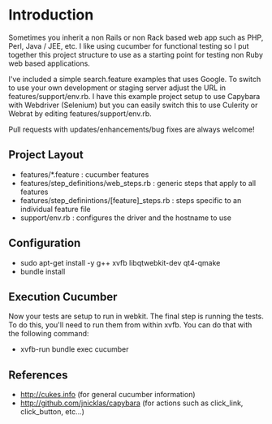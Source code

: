 # Introduction

Sometimes you inherit a non Rails or non Rack based web app such as PHP, Perl, Java / JEE, etc. I like using cucumber for functional testing so I put together this project structure to use as a starting point for testing non Ruby web based applications.

I've included a simple search.feature examples that uses Google. To switch to use your own development or staging server adjust the URL in features/support/env.rb. I have this example project setup to use Capybara with Webdriver (Selenium) but you can easily switch this to use Culerity or Webrat by editing features/support/env.rb.

Pull requests with updates/enhancements/bug fixes are always welcome!

## Project Layout

* features/*.feature : cucumber features
* features/step_definitions/web_steps.rb : generic steps that apply to all features
* features/step_definintions/[feature]_steps.rb : steps specific to an individual feature file
* support/env.rb : configures the driver and the hostname to use

## Configuration

* sudo apt-get install -y g++ xvfb libqtwebkit-dev qt4-qmake
* bundle install

## Execution Cucumber

Now your tests are setup to run in webkit. The final step is running the tests. To do this, you'll need to run them from within xvfb. You can do that with the following command:
* xvfb-run bundle exec cucumber

## References

* http://cukes.info (for general cucumber information)
* http://github.com/jnicklas/capybara (for actions such as click_link, click_button, etc...)

